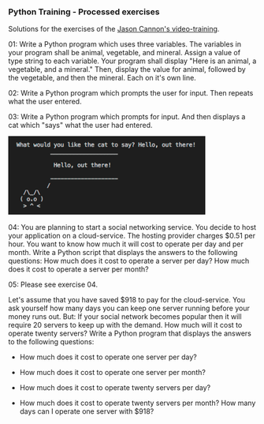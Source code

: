 ### Python Training - Processed exercises

Solutions for the exercises of the [Jason Cannon's video-training](https://www.linuxtrainingacademy.com/linux-video-training/).

01: Write a Python program which uses three variables. The variables in your program shall be animal, vegetable, and mineral. Assign a value of type string to each variable. Your program shall display "Here is an animal, a vegetable, and a mineral." Then, display the value for animal, followed by the vegetable, and then the mineral. Each on it's own line.

02: Write a Python program which prompts the user for input. Then repeats what the user entered.

03: Write a Python program which prompts for input. And then displays a cat which "says" what the user had entered.

<img src="./images/hello.png" alt="hello" width="400" />

04: You are planning to start a social networking service. You decide to host your application on a cloud-service. The hosting provider charges $0.51 per hour. You want to know how much it will cost to operate per day and per month.
Write a Python script that displays the answers to the following questions: How much does it cost to operate a server per day?
How much does it cost to operate a server per month?

05: Please see exercise 04.

Let's assume that you have saved $918 to pay for the cloud-service. You ask yourself how many days you can keep one server running before your money runs out. But: If your social network becomes popular then it will require 20 servers to keep up with the demand. How much will it cost to operate twenty servers?
Write a Python program that displays the answers to the following questions:

- How much does it cost to operate one server per day?

- How much does it cost to operate one server per month?

- How much does it cost to operate twenty servers per day?

- How much does it cost to operate twenty servers per month? How many days can I operate one server with $918?
